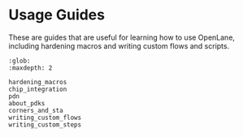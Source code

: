 # Usage Guides

These are guides that are useful for learning how to use OpenLane, including
hardening macros and writing custom flows and scripts.


```{toctree}
:glob:
:maxdepth: 2

hardening_macros
chip_integration
pdn
about_pdks
corners_and_sta
writing_custom_flows
writing_custom_steps
```



   